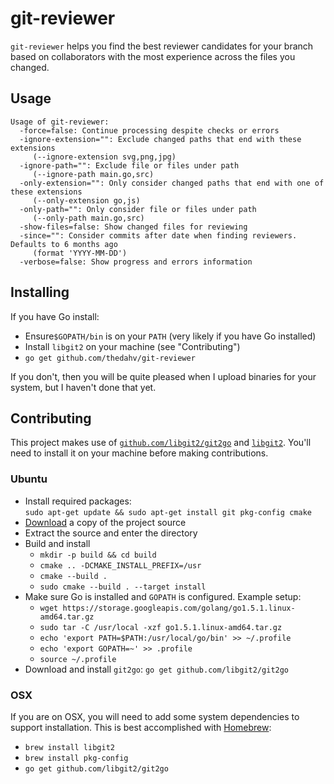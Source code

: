 # git-reviewer

`git-reviewer` helps you find the best reviewer candidates for your branch
based on collaborators with the most experience across the files you changed.

## Usage

```
Usage of git-reviewer:
  -force=false: Continue processing despite checks or errors
  -ignore-extension="": Exclude changed paths that end with these extensions
     (--ignore-extension svg,png,jpg)
  -ignore-path="": Exclude file or files under path
     (--ignore-path main.go,src)
  -only-extension="": Only consider changed paths that end with one of these extensions
     (--only-extension go,js)
  -only-path="": Only consider file or files under path
     (--only-path main.go,src)
  -show-files=false: Show changed files for reviewing
  -since="": Consider commits after date when finding reviewers. Defaults to 6 months ago
     (format 'YYYY-MM-DD')
  -verbose=false: Show progress and errors information
```

## Installing

If you have Go install:

* Ensure`$GOPATH/bin` is on your `PATH` (very likely if you have Go installed)
* Install `libgit2` on your machine (see "Contributing")
* `go get github.com/thedahv/git-reviewer`

If you don't, then you will be quite pleased when I upload binaries for your
system, but I haven't done that yet.

## Contributing

This project makes use of
[`github.com/libgit2/git2go`](https://github.com/libgit2/git2go) and
[`libgit2`](https://libgit2.github.com/). You'll need to install it on your
machine before making contributions.

### Ubuntu

* Install required packages:  
    `sudo apt-get update && sudo apt-get install git pkg-config cmake`
* [Download](https://github.com/libgit2/libgit2/releases) a copy of the project source
* Extract the source and enter the directory
* Build and install
    * `mkdir -p build && cd build`
    * `cmake .. -DCMAKE_INSTALL_PREFIX=/usr`
    * `cmake --build .`
    * `sudo cmake --build . --target install`
* Make sure Go is installed and `GOPATH` is configured. Example setup:
    * `wget https://storage.googleapis.com/golang/go1.5.1.linux-amd64.tar.gz`
    * `sudo tar -C /usr/local -xzf go1.5.1.linux-amd64.tar.gz`
    * `echo 'export PATH=$PATH:/usr/local/go/bin' >> ~/.profile`
    * `echo 'export GOPATH=~' >> .profile`
    * `source ~/.profile`
* Download and install `git2go`: `go get github.com/libgit2/git2go`

### OSX
If you are on OSX, you will need to add some system dependencies to support
installation. This is best accomplished with [Homebrew](http://brew.sh/):

* `brew install libgit2`
* `brew install pkg-config`
* `go get github.com/libgit2/git2go`
